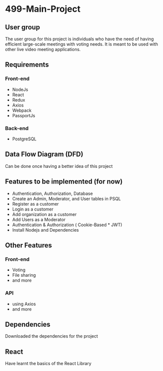 # 499-Main-Project

## User group
The user group for this project is individuals who have the need of having efficient large-scale meetings with voting needs. It is meant to be used with other live video meeting applications.

## Requirements
### Front-end
- NodeJs
- React
- Redux
- Axios
- Webpack
- PassportJs
### Back-end
- PostgreSQL

## Data Flow Diagram (DFD)
Can be done once having a better idea of this project

## Features to be implemented (for now)
- Authentication, Authorization, Database
- Create an Admin, Moderator, and User tables in PSQL
- Register as a customer
- Login as a customer
- Add organization as a customer
- Add Users as a Moderator 
- Authentication & Authorization ( Cookie-Based * JWT)
- Install Nodejs and Dependencies

## Other Features
### Front-end 
- Voting
- File sharing
- and more
### API
- using Axios
- and more
## Dependencies
Downloaded the dependencies for the project

## React
Have learnt the basics of the React Library
